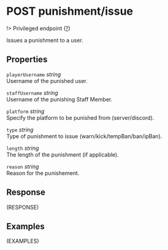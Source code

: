 # <span class="badge badge-light">POST</span> <span class="badge badge-light">punishment/issue</span>

!> Privileged endpoint ([?](privileged.md))

Issues a punishment to a user.

## Properties

`playerUsername` *string*  
Username of the punished user.

`staffUsername` *string*  
Username of the punishing Staff Member.

`platform` *string*  
Specify the platform to be punished from (server/discord).

`type` *string*  
Type of punishment to issue (warn/kick/tempBan/ban/ipBan).

`length` *string*  
The length of the punishment (if applicable).

`reason` *string*  
Reason for the punishement.


## Response

(RESPONSE)

## Examples

(EXAMPLES)
